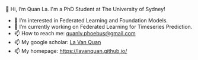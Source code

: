 👋 Hi, I’m Quan La. I'm a PhD Student at The University of Sydney!
- 👀 I’m interested in Federated Learning and Foundation Models.
- 🌱 I’m currently working on Federated Learning for Timeseries Prediction.
- 📫 How to reach me: quanlv.phoebus@gmail.com
- 📫 My google scholar: <a href="[https://example.com](https://scholar.google.com/citations?user=EOAnZCsAAAAJ&hl=vi&authuser=3)" target="_blank">La Van Quan</a>
- 📫 My homepage: https://lavanquan.github.io/
<!---
lavanquan/lavanquan is a ✨ special ✨ repository because its `README.md` (this file) appears on your GitHub profile.
You can click the Preview link to take a look at your changes.
--->
